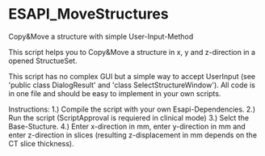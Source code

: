 # ESAPI_MoveStructures
Copy&amp;Move a structure with simple User-Input-Method

This script helps you to Copy&amp;Move a structure in x, y and z-direction in a opened StructueSet. 

This script has no complex GUI but a simple way to accept UserInput (see 'public class DialogResult' and 'class SelectStructureWindow'). All code is in one file and should be easy to implement in your own scripts.

Instructions:
1.) Compile the script with your own Esapi-Dependencies.
2.) Run the script (ScriptApproval is requiered in clinical mode)
3.) Selct the Base-Stucture.
4.) Enter x-direction in mm, enter y-direction in mm and enter z-direction in slices (resulting z-displacement in mm depends on the CT slice thickness).
